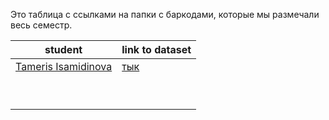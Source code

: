 Это таблица с ссылками на папки с баркодами, которые мы размечали весь семестр.

| student                                                | link to dataset                                                             |
|--------------------------------------------------------|-----------------------------------------------------------------------------|
| [ Tameris Isamidinova ](https://github.com/ismdnvat)   | [тык](https://github.com/ismdnvat/mipt2024f_isamidinova_t_a/tree/main/data) |
|                                                        |                                                                             |
|                                                        |                                                                             |
|                                                        |                                                                             |
|                                                        |                                                                             |
|                                                        |                                                                             |
|                                                        |                                                                             |
|                                                        |                                                                             |
|                                                        |                                                                             |
|                                                        |                                                                             |